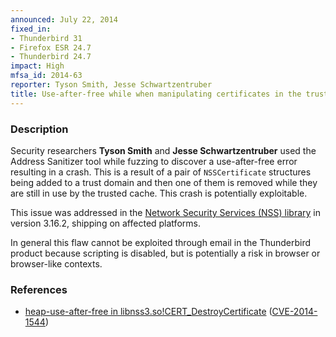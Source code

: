 ```yaml
---
announced: July 22, 2014
fixed_in:
- Thunderbird 31
- Firefox ESR 24.7
- Thunderbird 24.7
impact: High
mfsa_id: 2014-63
reporter: Tyson Smith, Jesse Schwartzentruber
title: Use-after-free while when manipulating certificates in the trusted cache
---
```


<h3>Description</h3>

<p>Security researchers <strong>Tyson Smith</strong> and <strong>Jesse
Schwartzentruber</strong> used the Address Sanitizer tool while fuzzing to
discover a use-after-free error resulting in a crash. This is a result of a pair
of <code>NSSCertificate</code> structures being added to a trust domain and then
one of them is removed while they are still in use by the trusted cache. This
crash is potentially exploitable.
</p>

<p>This issue was addressed in the <a href="https://developer.mozilla.org/en-US/docs/Overview_of_NSS">Network Security Services (NSS) library</a> in version 3.16.2, 
shipping on affected platforms.</p>

<p class="note">In general this flaw cannot be exploited through email in the
Thunderbird product because scripting is disabled, but is potentially a risk in
browser or browser-like contexts.</p>

<h3>References</h3>

<ul>
  <li><a href="https://bugzilla.mozilla.org/show_bug.cgi?id=963150">
       heap-use-after-free in libnss3.so!CERT_DestroyCertificate</a> (<a href="http://cve.mitre.org/cgi-bin/cvename.cgi?name=CVE-2014-1544" class="ex-ref">CVE-2014-1544</a>)</li>
</ul>



